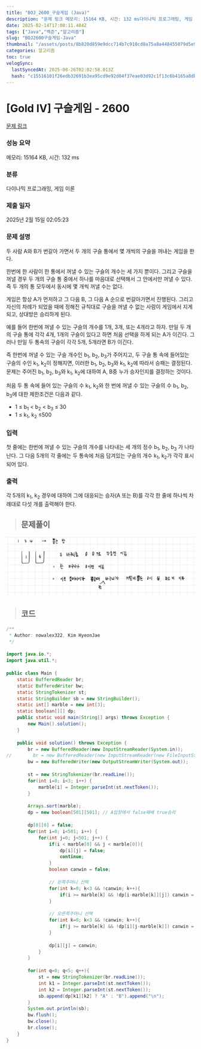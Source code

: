 ```yaml
---
title: "BOJ_2600_구슬게임 (Java)"
description: "문제 링크 메모리: 15164 KB, 시간: 132 ms다이나믹 프로그래밍, 게임 이론2025년 2월 15일 02:05:23import java.io.;import java.util.;public class Main {    static BufferedReader br"
date: 2025-02-14T17:08:11.484Z
tags: ["Java","백준","알고리즘"]
slug: "BOJ2600구슬게임-Java"
thumbnail: "/assets/posts/8b820d859e9dcc714b7c910cd8a75a8a448455079d5e9ffbe59cb9f85012bc0d.png"
categories: 알고리즘
toc: true
velogSync:
  lastSyncedAt: 2025-08-26T02:02:58.013Z
  hash: "c15516101f26edb32691b3ea95cd9e92d04f37eae03d92c1f13c6b4165a8db48"
---
```


# [Gold IV] 구슬게임 - 2600 

[문제 링크](https://www.acmicpc.net/problem/2600) 

### 성능 요약

메모리: 15164 KB, 시간: 132 ms

### 분류

다이나믹 프로그래밍, 게임 이론

### 제출 일자

2025년 2월 15일 02:05:23

### 문제 설명

<p>두 사람 A와 B가 번갈아 가면서 두 개의 구슬 통에서 몇 개씩의 구슬을 꺼내는 게임을 한다.</p>

<p>한번에 한 사람이 한 통에서 꺼낼 수 있는 구슬의 개수는 세 가지 뿐이다. 그리고 구슬을 꺼낼 경우 두 개의 구슬 통 중에서 하나를 마음대로 선택해서 그 안에서만 꺼낼 수 있다. 즉 두 개의 통 모두에서 동시에 몇 개씩 꺼낼 수는 없다.</p>

<p>게임은 항상 A가 먼저하고 그 다음 B, 그 다음 A 순으로 번갈아가면서 진행된다. 그리고 자신의 차례가 되었을 때에 정해진 규칙대로 구슬을 꺼낼 수 없는 사람이 게임에서 지게 되고, 상대방은 승리하게 된다.</p>

<p>예를 들어 한번에 꺼낼 수 있는 구슬의 개수를 1개, 3개, 또는 4개라고 하자. 만일 두 개의 구슬 통에 각각 4개, 1개의 구슬이 있다고 하면 처음 선택을 하게 되는 A가 이긴다. 그러나 만일 두 통속의 구슬이 각각 5개, 5개라면 B가 이긴다.</p>

<p>즉 한번에 꺼낼 수 있는 구슬 개수인 b<sub>1</sub>, b<sub>2</sub>, b<sub>3</sub>가 주어지고, 두 구슬 통 속에 들어있는 구슬의 수인 k<sub>1</sub>, k<sub>2</sub>이 정해지면, 이러한 b<sub>1</sub>, b<sub>2</sub>, b<sub>3</sub>와 k<sub>1</sub>, k<sub>2</sub>에 따라서 승패는 결정된다. 문제는 주어진 b<sub>1</sub>, b<sub>2</sub>, b<sub>3</sub>와 k<sub>1</sub>, k<sub>2</sub>에 대하여 A, B중 누가 승자인지를 결정하는 것이다.</p>

<p>처음 두 통 속에 들어 있는 구슬의 수 k<sub>1</sub>, k<sub>2</sub>와 한 번에 꺼낼 수 있는 구슬의 수 b<sub>1</sub>, b<sub>2</sub>, b<sub>3</sub>에 대한 제한조건은 다음과 같다.</p>

<ul>
	<li>1 ≤ b<sub>1</sub> < b<sub>2</sub> < b<sub>3</sub> ≤ 30 </li>
	<li>1 ≤ k<sub>1</sub>, k<sub>2</sub> ≤500</li>
</ul>

### 입력 

 <p>첫 줄에는 한번에 꺼낼 수 있는 구슬의 개수를 나타내는 세 개의 정수 b<sub>1</sub>, b<sub>2</sub>, b<sub>3</sub> 가 나타난다. 그 다음 5개의 각 줄에는 두 통속에 처음 담겨있는 구슬의 개수 k<sub>1</sub>, k<sub>2</sub>가 각각 표시되어 있다.</p>

### 출력 

 <p>각 5개의 k<sub>1</sub>, k<sub>2</sub> 경우에 대하여 그에 대응되는 승자(A 또는 B)를 각각 한 줄에 하나씩 차례대로 다섯 개를 출력해야 한다.</p>


> ## 문제풀이

![](/assets/posts/8b820d859e9dcc714b7c910cd8a75a8a448455079d5e9ffbe59cb9f85012bc0d.png)

> ## 코드

```java
/**
 * Author: nowalex322, Kim HyeonJae
 */

import java.io.*;
import java.util.*;

public class Main {
    static BufferedReader br;
    static BufferedWriter bw;
    static StringTokenizer st;
    static StringBuilder sb = new StringBuilder();
    static int[] marble = new int[3];
    static boolean[][] dp;
    public static void main(String[] args) throws Exception {
        new Main().solution();
    }

    public void solution() throws Exception {
        br = new BufferedReader(new InputStreamReader(System.in));
//        br = new BufferedReader(new InputStreamReader(new FileInputStream("src/main/java/BOJ_2600_구슬게임/input.txt")));
        bw = new BufferedWriter(new OutputStreamWriter(System.out));

        st = new StringTokenizer(br.readLine());
        for(int i=0; i<3; i++) {
            marble[i] = Integer.parseInt(st.nextToken());
        }

        Arrays.sort(marble);
        dp = new boolean[501][501]; // A입장에서 false패배 true승리

        dp[0][0] = false;
        for(int i=0; i<501; i++) {
            for(int j=0; j<501; j++) {
                if(i < marble[0] && j < marble[0]){
                    dp[i][j] = false;
                    continue;
                }
                boolean canwin = false;

                // 왼쪽주머니 선택
                for(int k=0; k<3 && !canwin; k++){
                    if(i >= marble[k] && !dp[i-marble[k]][j]) canwin = true;
                }

                // 오른쪽주머니 선택
                for(int k=0; k<3 && !canwin; k++){
                    if(j >= marble[k] && !dp[i][j-marble[k]]) canwin = true;
                }

                dp[i][j] = canwin;
            }
        }

        for(int q=0; q<5; q++){
            st = new StringTokenizer(br.readLine());
            int k1 = Integer.parseInt(st.nextToken());
            int k2 = Integer.parseInt(st.nextToken());
            sb.append(dp[k1][k2] ? "A" : "B").append("\n");
        }
        System.out.println(sb);
        bw.flush();
        bw.close();
        br.close();
    }
}
```